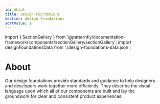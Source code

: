 ```yaml
---
id: About
title: Design Foundations
section: design-foundations
sortValue: 1
---
```


import { SectionGallery } from '@patternfly/documentation-framework/components/sectionGallery/sectionGallery';
import designFoundationsData from './design-foundations-data.json';

# About

Our design foundations provide standards and guidance to help designers and developers work together more efficiently. They describe the visual language upon which all of our components are built and lay the groundwork for clear and consistent product experiences.

<SectionGallery
  section="design-foundations"
  galleryItemsData={designFoundationsData}
  placeholderText="Search design foundations by name"
  includeSubsections={true}
  hasGridText={true}
  isFullWidth={false}
/>
